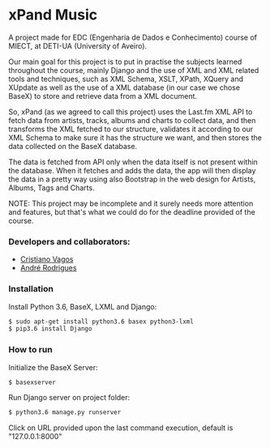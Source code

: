 # xPand Music

A project made for EDC (Engenharia de Dados e Conhecimento) course of MIECT, at DETI-UA (University of Aveiro).

Our main goal for this project is to put in practise the subjects learned throughout the course, mainly Django and the use of XML and XML related tools and techniques, such as XML Schema, XSLT, XPath, XQuery and XUpdate as well as the use of a XML database (in our case we chose BaseX) to store and retrieve data from a XML document.

So, xPand (as we agreed to call this project) uses the Last.fm XML API to fetch data from artists, tracks, albums and charts to collect data, and then transforms the XML fetched to our structure, validates it according to our XML Schema to make sure it has the structure we want, and then stores the data collected on the BaseX database.

The data is fetched from API only when the data itself is not present within the database. When it fetches and adds the data, the app will then display the data in a pretty way using also Bootstrap in the web design for Artists, Albums, Tags and Charts.

NOTE: This project may be incomplete and it surely needs more attention and features, but that's what we could do for the deadline provided of the course.

### Developers and collaborators:
- [Cristiano Vagos](http://github.com/cristianovagos)
- [André Rodrigues](http://github.com/suduaya)

### Installation
Install Python 3.6, BaseX, LXML and Django:
```sh
$ sudo apt-get install python3.6 basex python3-lxml
$ pip3.6 install Django
```

### How to run
Initialize the BaseX Server:
```sh
$ basexserver
```

Run Django server on project folder:
```sh
$ python3.6 manage.py runserver
```

Click on URL provided upon the last command execution, default is "127.0.0.1:8000"
